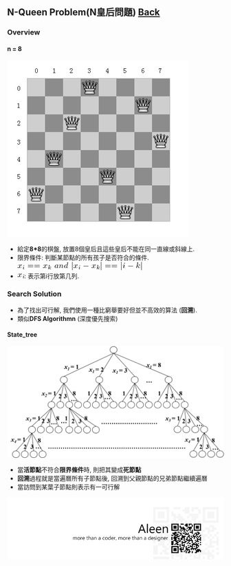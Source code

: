 ## N-Queen Problem(N皇后問題)	[Back](./../Search.md)

### Overview
#### n = 8
<img src="./overview.png">

- 給定**8*8**的棋盤, 放置8個皇后且這些皇后不能在同一直線或斜線上.
- 限界條件: 判斷某節點的所有孩子是否符合的條件. <img src="./bound_function.png">
- <img src="./xi.png">: 表示第i行放第几列.

### Search Solution
- 為了找出可行解, 我們使用一種比窮舉要好但並不高效的算法 (**回溯**).
- 類似**DFS Algorithmn** (深度優先搜索)

#### State_tree

<img src="./state_tree.png">

- 當**活節點**不符合**限界條件**時, 則把其變成**死節點**
- **回溯**過程就是當遍曆所有子節點後, 回溯到父親節點的兄弟節點繼續遍曆
- 當訪問到某葉子節點則表示有一可行解

<a href="http://aleen42.github.io/" target="_blank" ><img src="./../../../../pic/tail.gif"></a>
